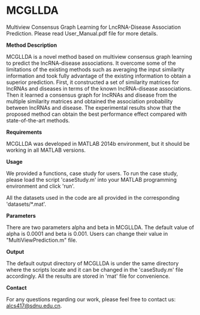 # MCGLLDA

Multiview Consensus Graph Learning for LncRNA-Disease Association Prediction.
Please read User_Manual.pdf file for more details.

**Method Description**

MCGLLDA is a novel method based on multiview consensus graph learning to predict the lncRNA-disease associations. It overcome some of the limitations of the existing methods such as averaging the input similarity information and took fully advantage of the existing information to obtain a superior prediction. First, it constructed a set of similarity matrices for lncRNAs and diseases in terms of the known lncRNA-disease associations. Then it learned a consensus graph for lncRNAs and disease from the multiple similarity matrices and obtained the association probability between lncRNAs and disease. The experimental results show that the proposed method can obtain the best performance effect compared with state-of-the-art methods.

**Requirements**

MCGLLDA was developed in MATLAB 2014b environment, but it should be working in all MATLAB versions. 

**Usage**

We provided a functions, case study for users. To run the case study, please load the script 'caseStudy.m' into your MATLAB programming environment and click 'run'. 

All the datasets used in the code are all provided in the corresponding 'datasets/*.mat'.

**Parameters**

There are two parameters alpha and beta in MCGLLDA. The default value of alpha is 0.0001 and beta is 0.001. Users can change their value in "MultiViewPrediction.m" file.

**Output**

The default output directory of MCGLLDA is under the same directory where the scripts locate and it can be changed in the 'caseStudy.m' file accordingly. All the results are stored in 'mat' file for convenience.

**Contact**

For any questions regarding our work, please feel free to contact us: alcs417@sdnu.edu.cn.
